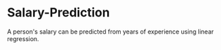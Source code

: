 # Salary-Prediction

A person's salary can be predicted from years of experience using linear regression.

